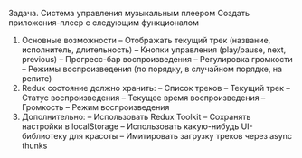 Задача. Система управления музыкальным плеером
Создать приложения-плеер с следующим функционалом

1. Основные возможности
  – Отображать текущий трек (название, исполнитель, длительность)
  – Кнопки управления (play/pause, next, previous)
  – Прогресс-бар воспроизведения
  – Регулировка громкости
  – Режимы воспроизведения (по порядку, в случайном порядке, на репите)
2. Redux состояние должно хранить:
  – Список треков
  – Текущий трек
  – Статус воспроизведения
  – Текущее время воспроизведения
  – Громкость
  – Режим воспроизведения
3. Дополнительно:
  – Использовать Redux Toolkit
  – Сохранять настройки в localStorage
  – Использовать какую-нибудь UI-библиотеку для красоты
  – Имитировать загрузку треков через async thunks
  
